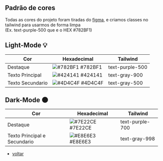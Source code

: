 ## Padrão de cores

Todas as cores do projeto foram tiradas do [figma](https://www.figma.com/file/49ZMlS0hGlkOLssyboLg0P/He4rt-Devs?node-id=0%3A1), e criamos classes no tailwind para usarmos de forma limpa <br>(Ex. text-purple-500 que e o HEX #782BF1)

## Light-Mode 💡

| Cor               | Hexadecimal                                                      | Tailwind       |   
| ----------------- | ---------------------------------------------------------------- | -------------- |
| Destaque          | ![#782BF1](https://via.placeholder.com/10/782BF1?text=+) #782BF1 |text-purple-500 |
| Texto Principal   | ![#424141](https://via.placeholder.com/10/424141?text=+) #424141 |text-gray-900   |
| Texto Secundario  | ![#4D4C4F](https://via.placeholder.com/10/4D4C4F?text=+) #4D4C4F |text-gray-500   |

## Dark-Mode 🌑

| Cor                           | Hexadecimal                                                      | Tailwind       |   
| ----------------------------- | ---------------------------------------------------------------- | -------------- |
| Destaque                      | ![#7E22CE](https://via.placeholder.com/10/782BF1?text=+) #7E22CE |text-purple-700 |
| Texto Principal e Secundario  | ![#E8E6E3](https://via.placeholder.com/10/424141?text=+) #E8E6E3 |text-gray-998   |

* [voltar](./Padroes.md)